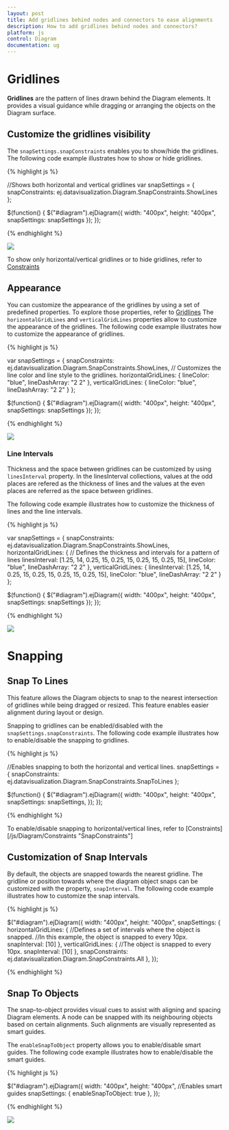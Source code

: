 ```yaml
---
layout: post
title: Add gridlines behind nodes and connectors to ease alignments
description: How to add gridlines behind nodes and connectors?
platform: js
control: Diagram
documentation: ug
---
```


# Gridlines

**Gridlines** are the pattern of lines drawn behind the Diagram elements. It provides a visual guidance while dragging or arranging the objects on the Diagram surface.

## Customize the gridlines visibility

The `snapSettings.snapConstraints` enables you to show/hide the gridlines. The following code example illustrates how to show or hide gridlines.

{% highlight js %}

//Shows both horizontal and vertical gridlines
var snapSettings = {
	snapConstraints: ej.datavisualization.Diagram.SnapConstraints.ShowLines
};

$(function() {
	$("#diagram").ejDiagram({
		width: "400px",
		height: "400px",
		snapSettings: snapSettings
	});
});

{% endhighlight %}

![](/js/Diagram/Gridlines_images/Gridlines_img1.png)

To show only horizontal/vertical gridlines or to hide gridlines, refer to [Constraints](/js/Diagram/Constraints "snapConstraints")

## Appearance

You can customize the appearance of the gridlines by using a set of predefined properties. To explore those properties, refer to [Gridlines](/js/api/diagram "snapSettings:horizontalGridLines")
The `horizontalGridLines` and `verticalGridLines` properties allow to customize the appearance of the gridlines. The following code example illustrates how to customize the appearance of gridlines.

{% highlight js %}

var snapSettings = {
	snapConstraints: ej.datavisualization.Diagram.SnapConstraints.ShowLines,
	// Customizes the line color and line style to the gridlines.
	horizontalGridLines: {
		lineColor: "blue",
		lineDashArray: "2 2"
	},
	verticalGridLines: {
		lineColor: "blue",
		lineDashArray: "2 2"
	}
};

$(function() {
	$("#diagram").ejDiagram({
		width: "400px",
		height: "400px",
		snapSettings: snapSettings
	});
});

{% endhighlight %}

![](/js/Diagram/Gridlines_images/Gridlines_img4.png)

### Line Intervals

Thickness and the space between gridlines can be customized by using `linesInterval` property. In the linesInterval collections, values at the odd places are refered as the thickness of lines and the values at the even places are referred as the space between gridlines.

The following code example illustrates how to customize the thickness of lines and the line intervals.

{% highlight js %}

var snapSettings = {
	snapConstraints: ej.datavisualization.Diagram.SnapConstraints.ShowLines,
	horizontalGridLines: {
		// Defines the thickness and intervals for a pattern of lines
		linesInterval: [1.25, 14, 0.25, 15, 0.25, 15, 0.25, 15, 0.25, 15],
		lineColor: "blue",
		lineDashArray: "2 2"
	},
	verticalGridLines: {
		linesInterval: [1.25, 14, 0.25, 15, 0.25, 15, 0.25, 15, 0.25, 15],
		lineColor: "blue",
		lineDashArray: "2 2"
	}
};

$(function() {
	$("#diagram").ejDiagram({
		width: "400px",
		height: "400px",
		snapSettings: snapSettings
	});
});

{% endhighlight %}

![](/js/Diagram/Gridlines_images/Gridlines_img2.png)

# Snapping

## Snap To Lines

This feature allows the Diagram objects to snap to the nearest intersection of gridlines while being dragged or resized. This feature enables easier alignment during layout or design.

Snapping to gridlines can be enabled/disabled with the `snapSettings.snapConstraints`. The following code example illustrates how to enable/disable the snapping to gridlines.

{% highlight js %}

//Enables snapping to both the horizontal and vertical lines.
snapSettings = {
	snapConstraints: ej.datavisualization.Diagram.SnapConstraints.SnapToLines
};

$(function() {
	$("#diagram").ejDiagram({
		width: "400px",
		height: "400px",
		snapSettings: snapSettings,
	});
});

{% endhighlight %}

To enable/disable snapping to horizontal/vertical lines, refer to [Constraints] [/js/Diagram/Constraints "SnapConstraints"]

## Customization of Snap Intervals

By default, the objects are snapped towards the nearest gridline. The gridline or position towards where the diagram object snaps can be customized with the property, `snapInterval`. The following code example illustrates how to customize the snap intervals.

{% highlight js %}

$("#diagram").ejDiagram({
	width: "400px",
	height: "400px",
	snapSettings: {
		horizontalGridLines: {
			//Defines a set of intervals where the object is snapped.
			//In this example, the object is snapped to every 10px.
			snapInterval: [10]
		},
		verticalGridLines: {
			//The object is snapped to every 10px.
			snapInterval: [10]
		},
		snapConstraints: ej.datavisualization.Diagram.SnapConstraints.All
	},
});

{% endhighlight %}

## Snap To Objects

The snap-to-object provides visual cues to assist with aligning and spacing Diagram elements. A node can be snapped with its neighbouring objects based on certain alignments. Such alignments are visually represented as smart guides.

The `enableSnapToObject` property allows you to enable/disable smart guides. The following code example illustrates how to enable/disable the smart guides.

{% highlight js %}

$("#diagram").ejDiagram({
	width: "400px",
	height: "400px",
	//Enables smart guides
	snapSettings: {
		enableSnapToObject: true
	},
});

{% endhighlight %}

![](/js/Diagram/Gridlines_images/Gridlines_img4.png)

